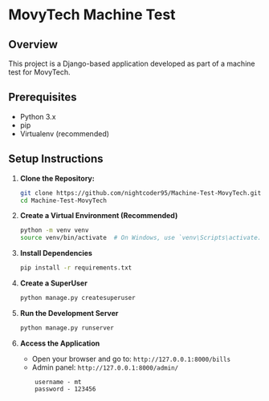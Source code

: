 # MovyTech Machine Test

## Overview

This project is a Django-based application developed as part of a machine test for MovyTech.

## Prerequisites

- Python 3.x
- pip
- Virtualenv (recommended)

## Setup Instructions

1. **Clone the Repository:**
   ```bash
   git clone https://github.com/nightcoder95/Machine-Test-MovyTech.git
   cd Machine-Test-MovyTech

2. **Create a Virtual Environment (Recommended)**
   ```bash
   python -m venv venv
   source venv/bin/activate  # On Windows, use `venv\Scripts\activate.bat`
   ```

3. **Install Dependencies**
   ```bash
   pip install -r requirements.txt
   ```
4. **Create a SuperUser**
   ```bash
   python manage.py createsuperuser
   ```

5. **Run the Development Server**
   ```bash
   python manage.py runserver
   ```

6. **Access the Application**
   - Open your browser and go to: `http://127.0.0.1:8000/bills`
   - Admin panel: `http://127.0.0.1:8000/admin/`
    ``` 
        username - mt
        password - 123456
     ```

